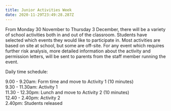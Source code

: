 ```yaml
---
title: Junior Activities Week
date: 2020-11-29T23:49:28.287Z
---
```

From Monday 30 November to Thursday 3 December, there will be a variety of school activities both in and out of the classroom. Students have selected which events they would like to participate in. Most activities are based on site at school, but some are off-site. For any event which requires further risk analysis, more detailed information about the activity and permission letters, will be sent to parents from the staff member running the event. 

Daily time schedule:

9.00 - 9.20am:	Form time and move to Activity 1 (10 minutes)  
9.30 - 11.30am:	Activity 1  
11.30 - 12.30pm: Lunch and move to Activity 2 (10 minutes)  
12.40 - 2.40pm:	Activity 2  
2.40pm: Students released

